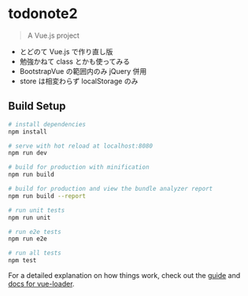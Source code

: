 # todonote2

> A Vue.js project

- とどのて Vue.js で作り直し版
- 勉強かねて class とかも使ってみる
- BootstrapVue の範囲内のみ jQuery 併用
- store は相変わらず localStorage のみ



## Build Setup

``` bash
# install dependencies
npm install

# serve with hot reload at localhost:8080
npm run dev

# build for production with minification
npm run build

# build for production and view the bundle analyzer report
npm run build --report

# run unit tests
npm run unit

# run e2e tests
npm run e2e

# run all tests
npm test
```

For a detailed explanation on how things work, check out the [guide](http://vuejs-templates.github.io/webpack/) and [docs for vue-loader](http://vuejs.github.io/vue-loader).

